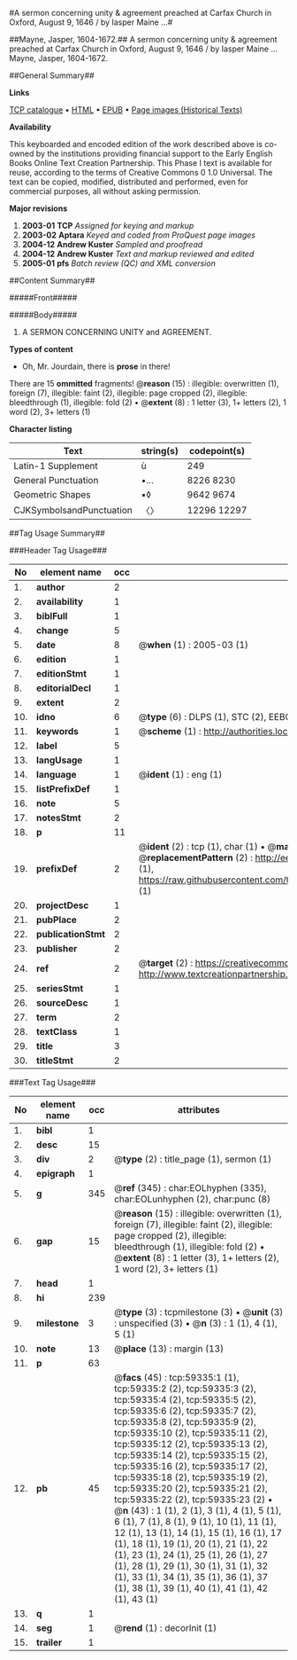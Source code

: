 #A sermon concerning unity & agreement preached at Carfax Church in Oxford, August 9, 1646 / by Iasper Maine ...#

##Mayne, Jasper, 1604-1672.##
A sermon concerning unity & agreement preached at Carfax Church in Oxford, August 9, 1646 / by Iasper Maine ...
Mayne, Jasper, 1604-1672.

##General Summary##

**Links**

[TCP catalogue](http://www.ota.ox.ac.uk/tcp/)  • 
[HTML](http://tei.it.ox.ac.uk/tcp/Texts-HTML/free/A50/A50417.html)  • 
[EPUB](http://tei.it.ox.ac.uk/tcp/Texts-EPUB/free/A50/A50417.epub) • 
[Page images (Historical Texts)](https://data.historicaltexts.jisc.ac.uk/view?pubId=eebo-12309484e&pageId=eebo-12309484e-59335-1)

**Availability**

This keyboarded and encoded edition of the
	       work described above is co-owned by the institutions
	       providing financial support to the Early English Books
	       Online Text Creation Partnership. This Phase I text is
	       available for reuse, according to the terms of Creative
	       Commons 0 1.0 Universal. The text can be copied,
	       modified, distributed and performed, even for
	       commercial purposes, all without asking permission.

**Major revisions**

1. __2003-01__ __TCP__ *Assigned for keying and markup*
1. __2003-02__ __Aptara__ *Keyed and coded from ProQuest page images*
1. __2004-12__ __Andrew Kuster__ *Sampled and proofread*
1. __2004-12__ __Andrew Kuster__ *Text and markup reviewed and edited*
1. __2005-01__ __pfs__ *Batch review (QC) and XML conversion*

##Content Summary##

#####Front#####

#####Body#####

1. A SERMON CONCERNING
UNITY and AGREEMENT.

**Types of content**

  * Oh, Mr. Jourdain, there is **prose** in there!

There are 15 **ommitted** fragments! 
 @__reason__ (15) : illegible: overwritten (1), foreign (7), illegible: faint (2), illegible: page cropped (2), illegible: bleedthrough (1), illegible: fold (2)  •  @__extent__ (8) : 1 letter (3), 1+ letters (2), 1 word (2), 3+ letters (1)

**Character listing**


|Text|string(s)|codepoint(s)|
|---|---|---|
|Latin-1 Supplement|ù|249|
|General Punctuation|•…|8226 8230|
|Geometric Shapes|▪◊|9642 9674|
|CJKSymbolsandPunctuation|〈〉|12296 12297|

##Tag Usage Summary##

###Header Tag Usage###

|No|element name|occ|attributes|
|---|---|---|---|
|1.|__author__|2||
|2.|__availability__|1||
|3.|__biblFull__|1||
|4.|__change__|5||
|5.|__date__|8| @__when__ (1) : 2005-03 (1)|
|6.|__edition__|1||
|7.|__editionStmt__|1||
|8.|__editorialDecl__|1||
|9.|__extent__|2||
|10.|__idno__|6| @__type__ (6) : DLPS (1), STC (2), EEBO-CITATION (1), OCLC (1), VID (1)|
|11.|__keywords__|1| @__scheme__ (1) : http://authorities.loc.gov/ (1)|
|12.|__label__|5||
|13.|__langUsage__|1||
|14.|__language__|1| @__ident__ (1) : eng (1)|
|15.|__listPrefixDef__|1||
|16.|__note__|5||
|17.|__notesStmt__|2||
|18.|__p__|11||
|19.|__prefixDef__|2| @__ident__ (2) : tcp (1), char (1)  •  @__matchPattern__ (2) : ([0-9\-]+):([0-9IVX]+) (1), (.+) (1)  •  @__replacementPattern__ (2) : http://eebo.chadwyck.com/downloadtiff?vid=$1&page=$2 (1), https://raw.githubusercontent.com/textcreationpartnership/Texts/master/tcpchars.xml#$1 (1)|
|20.|__projectDesc__|1||
|21.|__pubPlace__|2||
|22.|__publicationStmt__|2||
|23.|__publisher__|2||
|24.|__ref__|2| @__target__ (2) : https://creativecommons.org/publicdomain/zero/1.0/ (1), http://www.textcreationpartnership.org/docs/. (1)|
|25.|__seriesStmt__|1||
|26.|__sourceDesc__|1||
|27.|__term__|2||
|28.|__textClass__|1||
|29.|__title__|3||
|30.|__titleStmt__|2||


###Text Tag Usage###

|No|element name|occ|attributes|
|---|---|---|---|
|1.|__bibl__|1||
|2.|__desc__|15||
|3.|__div__|2| @__type__ (2) : title_page (1), sermon (1)|
|4.|__epigraph__|1||
|5.|__g__|345| @__ref__ (345) : char:EOLhyphen (335), char:EOLunhyphen (2), char:punc (8)|
|6.|__gap__|15| @__reason__ (15) : illegible: overwritten (1), foreign (7), illegible: faint (2), illegible: page cropped (2), illegible: bleedthrough (1), illegible: fold (2)  •  @__extent__ (8) : 1 letter (3), 1+ letters (2), 1 word (2), 3+ letters (1)|
|7.|__head__|1||
|8.|__hi__|239||
|9.|__milestone__|3| @__type__ (3) : tcpmilestone (3)  •  @__unit__ (3) : unspecified (3)  •  @__n__ (3) : 1 (1), 4 (1), 5 (1)|
|10.|__note__|13| @__place__ (13) : margin (13)|
|11.|__p__|63||
|12.|__pb__|45| @__facs__ (45) : tcp:59335:1 (1), tcp:59335:2 (2), tcp:59335:3 (2), tcp:59335:4 (2), tcp:59335:5 (2), tcp:59335:6 (2), tcp:59335:7 (2), tcp:59335:8 (2), tcp:59335:9 (2), tcp:59335:10 (2), tcp:59335:11 (2), tcp:59335:12 (2), tcp:59335:13 (2), tcp:59335:14 (2), tcp:59335:15 (2), tcp:59335:16 (2), tcp:59335:17 (2), tcp:59335:18 (2), tcp:59335:19 (2), tcp:59335:20 (2), tcp:59335:21 (2), tcp:59335:22 (2), tcp:59335:23 (2)  •  @__n__ (43) : 1 (1), 2 (1), 3 (1), 4 (1), 5 (1), 6 (1), 7 (1), 8 (1), 9 (1), 10 (1), 11 (1), 12 (1), 13 (1), 14 (1), 15 (1), 16 (1), 17 (1), 18 (1), 19 (1), 20 (1), 21 (1), 22 (1), 23 (1), 24 (1), 25 (1), 26 (1), 27 (1), 28 (1), 29 (1), 30 (1), 31 (1), 32 (1), 33 (1), 34 (1), 35 (1), 36 (1), 37 (1), 38 (1), 39 (1), 40 (1), 41 (1), 42 (1), 43 (1)|
|13.|__q__|1||
|14.|__seg__|1| @__rend__ (1) : decorInit (1)|
|15.|__trailer__|1||
